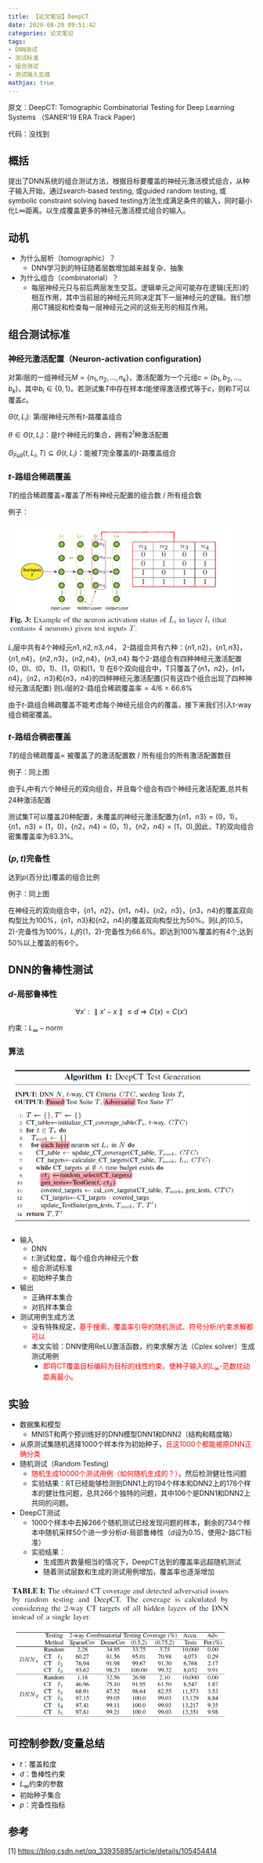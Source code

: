 ```yaml
---
title: 【论文笔记】DeepCT
date: 2020-08-20 09:51:42
categories: 论文笔记
tags:
- DNN测试
- 测试标准
- 组合测试
- 测试输入生成
mathjax: true
---
```


原文：DeepCT: Tomographic Combinatorial Testing for Deep Learning Systems （SANER'19 ERA Track Paper)  <!--more-->

代码：没找到



## 概括

提出了DNN系统的组合测试方法，根据目标要覆盖的神经元激活模式组合，从种子输入开始，通过search-based testing, 或guided random testing, 或symbolic constraint solving based testing方法生成满足条件的输入，同时最小化L∞距离。以生成覆盖更多的神经元激活模式组合的输入。

## 动机

- 为什么层析（tomographic）？
  - DNN学习到的特征随着层数增加越来越复杂、抽象
- 为什么组合（combinatorial）？
  - 每层神经元只与前后两层发生交互。逻辑单元之间可能存在逻辑(无形)的相互作用，其中当前层的神经元共同决定其下一层神经元的逻辑。我们想用CT捕捉和检查每一层神经元之间的这些无形的相互作用。

## 组合测试标准

### 神经元激活配置（Neuron-activation configuration)

对第$i$层的一组神经元$M=\{n_1,n_2,...,n_k\}$，激活配置为一个元组$c=(b_1,b_2,...,b_k)$，其中$b_i \in \{0,1\}$。若测试集$T$中存在样本$t$能使得激活模式等于$c$，则称$T$可以覆盖$c$。

$\Theta(t,L_i)$: 第$i$层神经元所有$t$-路覆盖组合

$\theta \in \Theta(t,L_i)$：是$t$个神经元的集合，拥有$2^t$种激活配置

$\Theta_{Full}(t,L_i,T) \subseteq \Theta(t,L_i)$：能被$T$完全覆盖的$t$-路覆盖组合

### $t$-路组合稀疏覆盖

$T$的组合稀疏覆盖=覆盖了所有神经元配置的组合数 / 所有组合数

例子：

<img src="DeepCT/fig1.png" alt="fig1" style="zoom:60%;" />

$L_i$层中共有4个神经元${n1,n2,n3,n4}$，
2-路组合共有六种：$\{n1,n2\}，\{n1,n3\}，\{n1,n4\}，\{n2,n3\}，\{n2,n4\}，\{n3,n4\}$
每个2-路组合有四种神经元激活配置$(0，0)、(0，1)、(1，0)$和$(1，1)$
在6个双向组合中，T只覆盖了$\{n1，n2\}，\{n1，n4\}，\{n2，n3\}$和$\{n3，n4\}$的四种神经元激活配置(只有这四个组合出现了四种神经元激活配置)
则Li层的2-路组合稀疏覆盖率$= 4 / 6= 66.6\%$

由于$t$-路组合稀疏覆盖不能考虑每个神经元组合内的覆盖，接下来我们引入t-way组合稠密覆盖。

### $t$-路组合稠密覆盖

$T$的组合稀疏覆盖= 被覆盖了的激活配置数 / 所有组合的所有激活配置数目

例子：同上图

由于$L_i$中有六个神经元的双向组合，并且每个组合有四个神经元激活配置,总共有24种激活配置

测试集T可以覆盖20种配置，未覆盖的神经元激活配置为$\{n1，n3\}=(0，1)，\{n1，n3\}=(1，0)，\{n2，n4\}=(0，1)，\{n2，n4\}=(1，0)$,因此，T的双向组合密集覆盖率为83.3%。

### $(p,t)$完备性

达到$p$(百分比)覆盖的组合比例

例子：同上图

在神经元的双向组合中，$\{n1，n2\}，\{n1，n4\}，\{n2，n3\}，\{n3，n4\}$的覆盖双向构型比为100%，$\{n1，n3\}$和$\{n2，n4\}$的覆盖双向构型比为50%。则$L_i$的(0.5，2)-完备性为100%，$L_i$的(1，2)-完备性为66.6%。即达到100%覆盖的有4个,达到50%以上覆盖的有6个。



## DNN的鲁棒性测试

### $d$-局部鲁棒性

$$ \forall x':\parallel x'-x \parallel \leq d \Rightarrow C(x) = C(x')$$

约束：$L_{\infty}-norm$

### 算法

<img src="DeepCT/al.png" alt="al" style="zoom:67%;" />

- 输入
  - DNN
  - $t$:测试粒度，每个组合内神经元个数
  - 组合测试标准
  - 初始种子集合
- 输出
  - 正确样本集合
  - 对抗样本集合
- 测试用例生成方法
  - 没有特殊规定，<font color='red'>基于搜索、覆盖率引导的随机测试、符号分析/约束求解都可以</font>
  - 本文实验：DNN使用ReLU激活函数，约束求解方法（Cplex solver）生成测试用例
    - <font color='red'>即将CT覆盖目标编码为目标的线性约束，使种子输入的$L_{\infty}$-范数扰动距离最小。</font>



## 实验

- 数据集和模型
  - MNIST和两个预训练好的DNN模型DNN1和DNN2（结构和精度略）
- 从原测试集随机选择1000个样本作为初始种子，<font color='red'>且这1000个都能被原DNN正确分类</font>
- 随机测试（Random Testing)
  - <font color='red'>随机生成10000个测试用例（如何随机生成的？）</font>，然后检测健壮性问题
  - 实验结果：RT已经能够检测到DNN1上的194个样本和DNN2上的178个样本的健壮性问题，总共266个独特的问题，其中106个是DNN1和DNN2上共同的问题。
- DeepCT测试
  - 1000个样本中去掉266个随机测试已经发现问题的样本，剩余的734个样本中随机采样50个进一步分析$d$-局部鲁棒性（$d$设为0.15，使用2-路CT标准）
  - 实验结果：
    - 生成图片数量相当的情况下，DeepCT达到的覆盖率远超随机测试
    - 随着测试层数和生成的测试用例增加，覆盖率也逐渐增加

<img src="DeepCT/fig2.png" alt="fig2" style="zoom:60%;" />



## 可控制参数/变量总结

- $t$：覆盖粒度
- $d$：鲁棒性约束
- $L_{\infty}$约束的参数
- 初始种子集合
- $p$：完备性指标



## 参考

[1] https://blog.csdn.net/qq_33935895/article/details/105454414